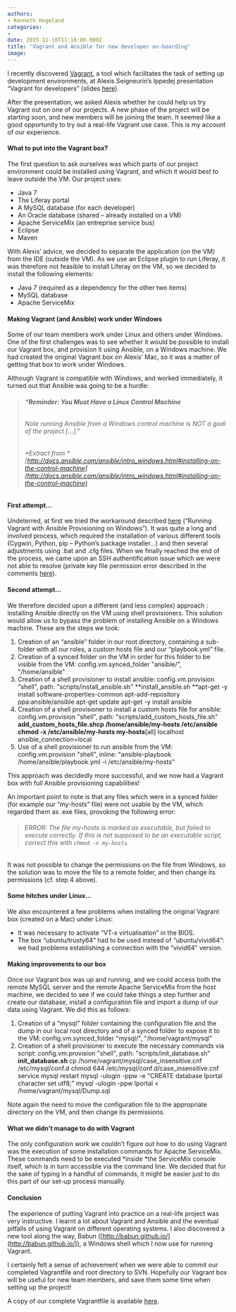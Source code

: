 ```yaml
---
authors:
- Kenneth Hegeland
categories:
- 
date: 2015-11-10T11:10:00.000Z
title: "Vagrant and Ansible for new developer on-boarding"
image: 
---
```


I recently discovered [Vagrant](https://www.vagrantup.com/), a tool which facilitates the task of setting up development environments, at Alexis Seigneurin’s Ippedej presentation “Vagrant for developers” (slides [here](https://speakerdeck.com/aseigneurin/vagrant-pour-les-developpeurs)).

After the presentation, we asked Alexis whether he could help us try Vagrant out on one of our projects. A new phase of the project will be starting soon, and new members will be joining the team. It seemed like a good opportunity to try out a real-life Vagrant use case. This is my account of our experience.

#### **What to put into the Vagrant box?**

The first question to ask ourselves was which parts of our project environment could be installed using Vagrant, and which it would best to leave outside the VM. Our project uses:

- Java 7
- The Liferay portal
- A MySQL database (for each developer)
- An Oracle database (shared – already installed on a VM)
- Apache ServiceMix (an entreprise service bus)
- Eclipse
- Maven

With Alexis’ advice, we decided to separate the application (on the VM) from the IDE (outside the VM). As we use an Eclipse plugin to run Liferay, it was therefore not feasible to install Liferay on the VM, so we decided to install the following elements:

- Java 7 (required as a dependency for the other two items)
- MySQL database
- Apache ServiceMix

#### **Making Vagrant (and Ansible) work under Windows**

Some of our team members work under Linux and others under Windows. One of the first challenges was to see whether it would be possible to install our Vagrant box, and provision it using Ansible, on a Windows machine. We had created the original Vagrant box on Alexis’ Mac, so it was a matter of getting that box to work under Windows.

Although Vagrant is compatible with Windows, and worked immediately, it turned out that Ansible was going to be a hurdle:

> ###### **“Reminder: You Must Have a Linux Control Machine**
> 
> ###### Note running Ansible from a Windows control machine is NOT a goal of the project […].”
> 
> ###### *Extract from *[http://docs.ansible.com/ansible/intro_windows.html#installing-on-the-control-machine](http://docs.ansible.com/ansible/intro_windows.html#installing-on-the-control-machine)

#### **First attempt…**

Undeterred, at first we tried the workaround described [here](http://www.azavea.com/blogs/labs/2014/10/running-vagrant-with-ansible-provisioning-on-windows/) (“Running Vagrant with Ansible Provisioning on Windows”). It was quite a long and involved process, which required the installation of various different tools (Cygwin, Python, pip – Python’s package installer…) and then several adjustments using .bat and .cfg files. When we finally reached the end of the process, we came upon an SSH authentification issue which we were not able to resolve (private key file permission error described in the comments [here](https://gist.github.com/maurizi/325387aee9ea94fbf903)).

#### **Second attempt…**

We therefore decided upon a different (and less complex) approach : installing Ansible directly on the VM using shell provisioners. This solution would allow us to bypass the problem of installing Ansible on a Windows machine. These are the steps we took:

1. Creation of an “ansible” folder in our root directory, containing a sub-folder with all our roles, a custom hosts file and our “playbook.yml” file.
2. Creation of a synced folder on the VM in order for this folder to be visible from the VM: config.vm.synced_folder "ansible/", "/home/ansible"
3. Creation of a shell provisioner to install ansible: config.vm.provision "shell", path: "scripts/install_ansible.sh" **install_ansible.sh **apt-get -y install software-properties-common apt-add-repository ppa:ansible/ansible apt-get update apt-get -y install ansible
4. Creation of a shell provisioner to install a custom hosts file for ansible: config.vm.provision "shell", path: "scripts/add_custom_hosts_file.sh" **add_custom_hosts_file.sh******cp /home/ansible/my-hosts /etc/ansible chmod -x /etc/ansible/my-hosts **my-hosts******[all] localhost ansible_connection=local
5. Use of a shell provisioner to run ansible from the VM: config.vm.provision "shell", inline: "ansible-playbook /home/ansible/playbook.yml -i /etc/ansible/my-hosts"

This approach was decidedly more successful, and we now had a Vagrant box with full Ansible provisioning capabilities!

An important point to note is that any files which were in a synced folder (for example our “my-hosts” file) were not usable by the VM, which regarded them as .exe files, provoking the following error:

> ###### ERROR: The file my-hosts is marked as executable, but failed to execute correctly. If this is not supposed to be an executable script, correct this with `chmod -x my-hosts`.

It was not possible to change the permissions on the file from Windows, so the solution was to move the file to a remote folder, and then change its permissions (cf. step 4 above).

#### **Some hitches under Linux…**

We also encountered a few problems when installing the original Vagrant box (created on a Mac) under Linux:

- It was necessary to activate “VT-x virtualisation” in the BIOS.
- The box “ubuntu/trusty64” had to be used instead of “ubuntu/vivid64”: we had problems establishing a connection with the “vivid64” version.

#### **Making improvements to our box**

Once our Vagrant box was up and running, and we could access both the remote MySQL server and the remote Apache ServiceMix from the host machine, we decided to see if we could take things a step further and create our database, install a configuration file and import a dump of our data using Vagrant. We did this as follows:

1. Creation of a “mysql” folder containing the configuration file and the dump in our local root directory and of a synced folder to expose it to the VM: config.vm.synced_folder "mysql/", "/home/vagrant/mysql"
2. Creation of a shell provisioner to execute the necessary commands via script: config.vm.provision "shell", path: "scripts/init_database.sh" **init_database.sh** cp /home/vagrant/mysql/case_insensitive.cnf /etc/mysql/conf.d chmod 644 /etc/mysql/conf.d/case_insensitive.cnf service mysql restart mysql -ulogin -ppw -e "CREATE database lportal character set utf8;" mysql -ulogin -ppw lportal < /home/vagrant/mysql/Dump.sql

Note again the need to move the configuration file to the appropriate directory on the VM, and then change its permissions.

#### **What we didn’t manage to do with Vagrant**

The only configuration work we couldn’t figure out how to do using Vagrant was the execution of some installation commands for Apache ServiceMix. These commands need to be executed *inside *the ServiceMix console itself, which is in turn accessible via the command line. We decided that for the sake of typing in a handful of commands, it might be easier just to do this part of our set-up process manually.

#### **Conclusion**

The experience of putting Vagrant into practice on a real-life project was very instructive. I learnt a lot about Vagrant and Ansible and the eventual pitfalls of using Vagrant on different operating systems. I also discovered a new tool along the way, Babun ([http://babun.github.io/](http://babun.github.io/)), a Windows shell which I now use for running Vagrant.

I certainly felt a sense of achievement when we were able to commit our completed Vagrantfile and root directory to SVN. Hopefully our Vagrant box will be useful for new team members, and save them some time when setting up the project!

A copy of our complete Vagrantfile is available [here](https://raw.githubusercontent.com/ippontech/blog-usa/master/images/2015/11/Vagrantfile.txt).
